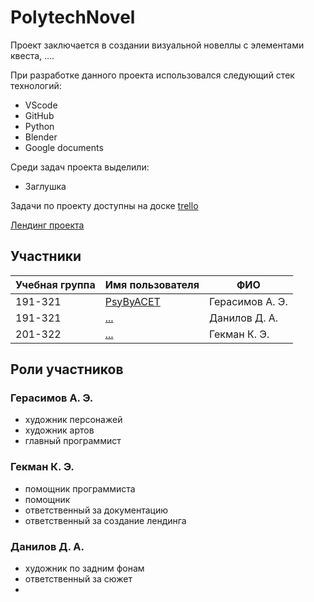# PolytechNovel

Проект заключается в создании визуальной новеллы с элементами квеста, ....


При разработке данного проекта использовался следующий стек технологий:
* VScode
* GitHub
* Python
* Blender
* Google documents


Среди задач проекта выделили:
* Заглушка

Задачи по проекту доступны на доске [trello](http://landing-page-sem3.std-955.ist.mospolytech.ru)

[Лендинг проекта](http://landing-page-sem3.std-955.ist.mospolytech.ru)


## Участники

| Учебная группа | Имя пользователя                                 | ФИО                      |
|----------------|--------------------------------------------------|--------------------------|
| 191-321        | [PsyByACET](https://github.com/PsyByACET)        | Герасимов А. Э.          |
| 191-321        | [...](https://github.com/)                       | Данилов Д. А.            |
| 201-322        | [...](https://github.com/)                       | Гекман К. Э.             |


## Роли участников

### Герасимов А. Э.
* художник персонажей
* художник артов
* главный программист

### Гекман К. Э.
* помощник программиста
* помощник 
* ответственный за документацию
* ответственный за создание лендинга
### Данилов Д. А.
* художник по задним фонам
* ответственный за сюжет
* 

